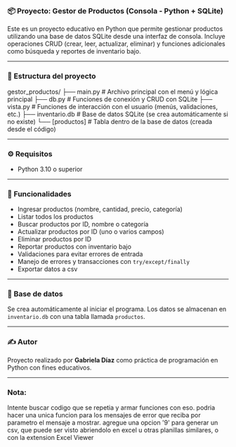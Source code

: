 
### 📦 Proyecto: Gestor de Productos (Consola - Python + SQLite)

Este es un proyecto educativo en Python que permite gestionar productos utilizando una base de datos SQLite desde una interfaz de consola. Incluye operaciones CRUD (crear, leer, actualizar, eliminar) y funciones adicionales como búsqueda y reportes de inventario bajo.

---

### 📁 Estructura del proyecto

gestor_productos/
├── main.py           # Archivo principal con el menú y lógica principal
├── db.py             # Funciones de conexión y CRUD con SQLite
├── vista.py          # Funciones de interacción con el usuario (menús, validaciones, etc.)
├── inventario.db     # Base de datos SQLite (se crea automáticamente si no existe)
    └── [productos]   # Tabla dentro de la base de datos (creada desde el código)


---

### ⚙️ Requisitos

- Python 3.10 o superior

---

### 🤩 Funcionalidades

- Ingresar productos (nombre, cantidad, precio, categoría)
- Listar todos los productos
- Buscar productos por ID, nombre o categoría
- Actualizar productos por ID (uno o varios campos)
- Eliminar productos por ID
- Reportar productos con inventario bajo
- Validaciones para evitar errores de entrada
- Manejo de errores y transacciones con `try/except/finally`
- Exportar datos a csv

---

### 💃 Base de datos

Se crea automáticamente al iniciar el programa. Los datos se almacenan en `inventario.db` con una tabla llamada `productos`.


---

### ✍️ Autor

Proyecto realizado por **Gabriela Díaz** como práctica de programación en Python con fines educativos.


---
### Nota: 
Intente buscar codigo que se repetia y armar funciones con eso.
podria hacer una unica funcion para los mensajes de error que reciba por parametro el mensaje a mostrar. 
agregue una opcion '9' para generar un csv, que puede ser visto abriendolo en excel u otras planillas similares, o con la extension Excel Viewer
